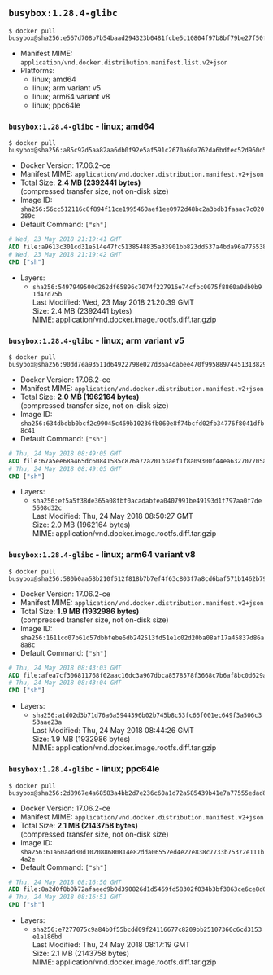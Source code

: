 ## `busybox:1.28.4-glibc`

```console
$ docker pull busybox@sha256:e567d708b7b54baad294323b0481fcbe5c10804f97b8bf79be27f50f196b080d
```

-	Manifest MIME: `application/vnd.docker.distribution.manifest.list.v2+json`
-	Platforms:
	-	linux; amd64
	-	linux; arm variant v5
	-	linux; arm64 variant v8
	-	linux; ppc64le

### `busybox:1.28.4-glibc` - linux; amd64

```console
$ docker pull busybox@sha256:a85c92d5aa82aa6db0f92e5af591c2670a60a762da6bdfec52d960d55295f998
```

-	Docker Version: 17.06.2-ce
-	Manifest MIME: `application/vnd.docker.distribution.manifest.v2+json`
-	Total Size: **2.4 MB (2392441 bytes)**  
	(compressed transfer size, not on-disk size)
-	Image ID: `sha256:56cc512116c8f894f11ce1995460aef1ee0972d48bc2a3bdb1faaac7c020289c`
-	Default Command: `["sh"]`

```dockerfile
# Wed, 23 May 2018 21:19:41 GMT
ADD file:a9613c301cd31e514e47fc5138548835a33901bb823dd537a4bda96a775538e8 in / 
# Wed, 23 May 2018 21:19:42 GMT
CMD ["sh"]
```

-	Layers:
	-	`sha256:5497949500d262df65896c7074f227916e74cfbc0075f8860a0db0b91d47d75b`  
		Last Modified: Wed, 23 May 2018 21:20:39 GMT  
		Size: 2.4 MB (2392441 bytes)  
		MIME: application/vnd.docker.image.rootfs.diff.tar.gzip

### `busybox:1.28.4-glibc` - linux; arm variant v5

```console
$ docker pull busybox@sha256:90dd7ea93511d64922798e027d36a4dabee470f99588974451313829cb5b7e17
```

-	Docker Version: 17.06.2-ce
-	Manifest MIME: `application/vnd.docker.distribution.manifest.v2+json`
-	Total Size: **2.0 MB (1962164 bytes)**  
	(compressed transfer size, not on-disk size)
-	Image ID: `sha256:634dbdbb0bcf2c99045c469b10236fb060e8f74bcfd02fb34776f8041dfb8c41`
-	Default Command: `["sh"]`

```dockerfile
# Thu, 24 May 2018 08:49:05 GMT
ADD file:67a5ee68a465dc60841585c876a72a201b3aef1f8a09300f44ea632707705a68 in / 
# Thu, 24 May 2018 08:49:05 GMT
CMD ["sh"]
```

-	Layers:
	-	`sha256:ef5a5f38de365a08fbf0acadabfea0407991be49193d1f797aa0f7de5508d32c`  
		Last Modified: Thu, 24 May 2018 08:50:27 GMT  
		Size: 2.0 MB (1962164 bytes)  
		MIME: application/vnd.docker.image.rootfs.diff.tar.gzip

### `busybox:1.28.4-glibc` - linux; arm64 variant v8

```console
$ docker pull busybox@sha256:580b0aa58b210f512f818b7b7ef4f63c803f7a8cd6baf571b1462b79f7b7719e
```

-	Docker Version: 17.06.2-ce
-	Manifest MIME: `application/vnd.docker.distribution.manifest.v2+json`
-	Total Size: **1.9 MB (1932986 bytes)**  
	(compressed transfer size, not on-disk size)
-	Image ID: `sha256:1611cd07b61d57dbbfebe6db242513fd51e1c02d20ba08af17a45837d86a8a8c`
-	Default Command: `["sh"]`

```dockerfile
# Thu, 24 May 2018 08:43:03 GMT
ADD file:afea7cf306811768f02aac16dc3a967dbca8578578f3668c7b6af8bc0d629ae9 in / 
# Thu, 24 May 2018 08:43:04 GMT
CMD ["sh"]
```

-	Layers:
	-	`sha256:a1d02d3b71d76a6a5944396b02b745b8c53fc66f001ec649f3a506c353aae23a`  
		Last Modified: Thu, 24 May 2018 08:44:26 GMT  
		Size: 1.9 MB (1932986 bytes)  
		MIME: application/vnd.docker.image.rootfs.diff.tar.gzip

### `busybox:1.28.4-glibc` - linux; ppc64le

```console
$ docker pull busybox@sha256:2d8967e4a68583a4bb2d7e236c60a1d72a585439b41e7a77555edad8df0f2bf4
```

-	Docker Version: 17.06.2-ce
-	Manifest MIME: `application/vnd.docker.distribution.manifest.v2+json`
-	Total Size: **2.1 MB (2143758 bytes)**  
	(compressed transfer size, not on-disk size)
-	Image ID: `sha256:61a60a4d80d102088680814e82dda06552ed4e27e838c7733b75372e111b4a2e`
-	Default Command: `["sh"]`

```dockerfile
# Thu, 24 May 2018 08:16:50 GMT
ADD file:8a2d0f8b0b72afaeed9b0d390826d1d5469fd58302f034b3bf3863ce6ce8d075 in / 
# Thu, 24 May 2018 08:16:51 GMT
CMD ["sh"]
```

-	Layers:
	-	`sha256:e7277075c9a84b0f55bcdd09f24116677c8209bb25107366c6cd3153e1a186bd`  
		Last Modified: Thu, 24 May 2018 08:17:19 GMT  
		Size: 2.1 MB (2143758 bytes)  
		MIME: application/vnd.docker.image.rootfs.diff.tar.gzip
